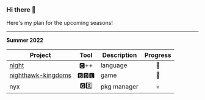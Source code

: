 ### Hi there 👋

Here's my plan for the upcoming seasons!

<hr>

**Summer 2022**

| Project                                                                   | Tool | Description         | Progress            |
| -------------------                                                       | :----: | ------------------- | :-----------------: |
| [night](https://github.com/DynamicSquid/night)                            | 🅲++ | language            |🚀|
| [nighthawk-kingdoms](https://github.com/DynamicSquid/nighthawk-kingdoms)  | 🆂🅳🅻 | game                |  🚀                   |
| nyx  |  🅶0️⃣ | pkg manager                |   💀                  |
